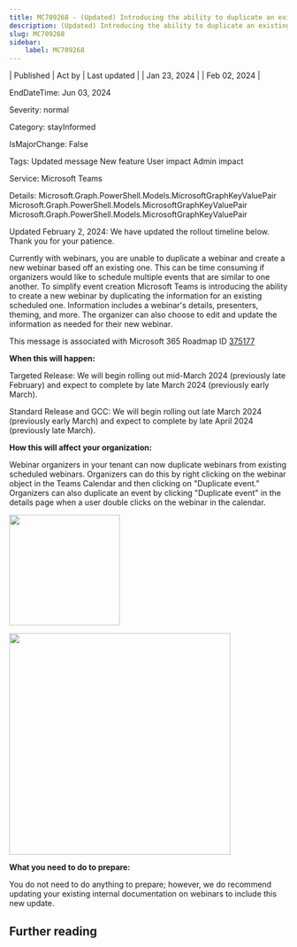 ```yaml
---
title: MC709268 - (Updated) Introducing the ability to duplicate an existing webinar
description: (Updated) Introducing the ability to duplicate an existing webinar
slug: MC709268
sidebar:
    label: MC709268
---
```


| Published | Act by | Last updated |
| Jan 23, 2024 |  | Feb 02, 2024 |

EndDateTime: Jun 03, 2024

Severity: normal

Category: stayInformed

IsMajorChange: False

Tags: Updated message New feature User impact Admin impact

Service: Microsoft Teams

Details: Microsoft.Graph.PowerShell.Models.MicrosoftGraphKeyValuePair Microsoft.Graph.PowerShell.Models.MicrosoftGraphKeyValuePair Microsoft.Graph.PowerShell.Models.MicrosoftGraphKeyValuePair

<p>Updated February 2, 2024: We have updated the rollout timeline below. Thank you for your patience.</p><p>Currently with webinars, you are unable to duplicate a webinar and create a new webinar based off an existing one. This can be time consuming if organizers would like to schedule multiple events that are similar to one another. To simplify event creation Microsoft Teams is introducing the ability to create a new webinar by duplicating the information for an existing scheduled one. Information includes a webinar's details, presenters, theming, and more. The organizer can also choose to edit and update the information as needed for their new webinar.</p><p>This message is associated with Microsoft 365 Roadmap ID <a href="https://www.microsoft.com/microsoft-365/roadmap?rtc=1%26filters=&amp;searchterms=375177" target="_blank">375177</a>
</p><p><b>When this will happen:</b>
</p><p>Targeted Release: We will begin rolling out mid-March 2024 (previously late February) and expect to complete by late March 2024 (previously early March).
</p><p>Standard Release and GCC: We will begin rolling out late March 2024 (previously early March) and expect to complete by late April 2024 (previously late March).
</p><p><b>How this will affect your organization:</b>
</p><p>Webinar organizers in your tenant can now duplicate webinars from existing scheduled webinars. Organizers can do this by right clicking on the webinar object in the Teams Calendar and then clicking on "Duplicate event." Organizers can also duplicate an event by clicking "Duplicate event" in the details page when a user double clicks on the webinar in the calendar.&nbsp;</p><p><img src="https://img-prod-cms-rt-microsoft-com.akamaized.net/cms/api/am/imageFileData/RW1h8Jb?ver=2a87" style="width: 200px;"></p><p><img src="https://img-prod-cms-rt-microsoft-com.akamaized.net/cms/api/am/imageFileData/RW1h0S7?ver=0907" style="width: 400px;"><br></p><p> 
</p><p><b>What you need to do to prepare:</b>
</p><p>You do not need to do anything to prepare; however, we do recommend updating your existing internal documentation on webinars to include this new update.</p>

## Further reading
